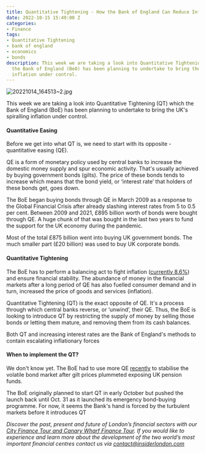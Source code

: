 ```yaml
---
title: Quantitative Tightening - How the Bank of England Can Reduce Inflation
date: 2022-10-15 15:49:00 Z
categories:
- Finance
tags:
- Quantitative Tightening
- bank of england
- economics
- bonds
description: This week we are taking a look into Quantitative Tightening (QT) which
  the Bank of England (BeO) has been planning to undertake to bring the UK's spiralling
  inflation under control.
---
```


![20221014_164513~2.jpg](/uploads/20221014_164513~2.jpg)

This week we are taking a look into Quantitative Tightening (QT) which the Bank of England (BoE) has been planning to undertake to bring the UK's spiralling inflation under control.


#### Quantitative Easing 

Before we get into what QT is, we need to start with its opposite - quantitative easing (QE).

QE is a form of monetary policy used by central banks to increase the domestic money supply and spur economic activity. That's usually achieved by buying government bonds (gilts). The price of these bonds tends to increase which means that the bond yield, or ‘interest rate’ that holders of these bonds get, goes down. 

The BoE began buying bonds through QE in March 2009 as a response to the Global Financial Crisis after already slashing interest rates from 5 to 0.5 per cent. 
Between 2009 and 2021, £895 billion worth of bonds were bought through QE. A huge chunk of that was bought in the last two years to fund the support for the UK economy during the pandemic.

Most of the total £875 billion went into buying UK government bonds. The much smaller part (£20 billion) was used to buy UK corporate bonds. 


#### Quantitative Tightening  
 
The BoE has to perform a balancing act to fight inflation ([currently 8.6%](https://www.ons.gov.uk/economy/inflationandpriceindices)) and ensure financial stability. The abundance of money in the financial markets after a long period of QE has also fuelled consumer demand and in turn, increased the price of goods and services (inflation). 

Quantitative Tightening (QT) is the exact opposite of QE. It's a process through which central banks reverse, or ‘unwind’, their QE. Thus, the BoE is looking to introduce QT by restricting the supply of money by selling those bonds or letting them mature, and removing them from its cash balances. 

Both QT and increasing interest rates are the Bank of England's methods to contain escalating inflationary forces


#### When to implement the QT?

We don't know yet. The BoE had to use more QE [recently](https://www.reuters.com/markets/europe/turbulent-uk-bond-market-may-force-boes-hand-again-2022-10-12/) to stabilise the volatile bond market after gilt prices plummeted exposing UK pension funds.

The BoE originally planned to start QT in early October but pushed the launch back until Oct. 31 as it launched its emergency bond-buying programme. For now, it seems the Bank's hand is forced by the turbulent markets before it introduces QT


*Discover the past, present and future of London’s financial sectors with our [City Finance Tour and Canary Wharf Finance Tour](https://www.insiderlondon.com/london/educational-tours/london-finance-walking-tour/). If you would like to experience and learn more about the development of the two world’s most important financial centres contact us via <a href="mailto:contact@insiderlondon.com">contact@insiderlondon.com</a>*
